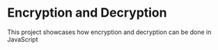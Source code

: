 # Encryption and Decryption
This project showcases how encryption and decryption can be done in JavaScript

